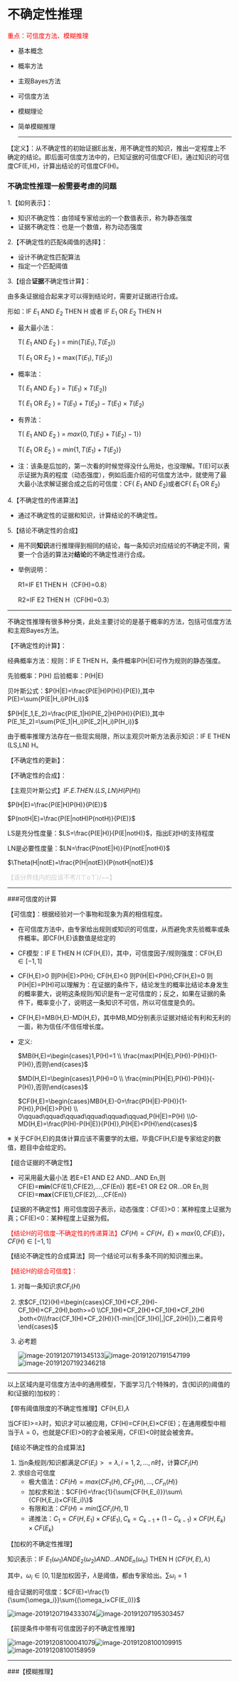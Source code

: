 # 不确定性推理

<font color=red>重点：可信度方法、模糊推理</font>

- 基本概念

- 概率方法

- 主观Bayes方法

- 可信度方法

- 模糊理论

- 简单模糊推理

  ---

【定义】：从不确定性的初始证据E出发，用不确定性的知识，推出一定程度上不确定的结论。即后面可信度方法中的，已知证据的可信度CF(E)，通过知识的可信度CF(E,H)，计算出结论的可信度CF(H)。

### 不确定性推理一般需要考虑的问题

1.【如何表示】：

- 知识不确定性：由领域专家给出的一个数值表示，称为静态强度
- 证据不确定性：也是一个数值，称为动态强度

2.【不确定性的匹配&阈值的选择】：

- 设计不确定性匹配算法
- 指定一个匹配阈值

3.【组合**证据**不确定性计算】：

由多条证据组合起来才可以得到结论时，需要对证据进行合成。

形如：IF $E_1$ AND $E_2$ THEN H 或者 IF $E_1$ OR $E_2$ THEN H

- 最大最小法：

  T( $E_1$ AND $E_2$ ) = min($T(E_1),T(E_2)$)

  T( $E_1$ OR $E_2$ ) = max($T(E_1),T(E_2)$)

- 概率法：

  T( $E_1$ AND $E_2$ ) = $T(E_1)\times{T(E_2)}$)

  T( $E_1$ OR $E_2$ ) = $T(E_1)+T(E_2)-T(E_1)\times{T(E_2)}$

- 有界法：

  T( $E_1$ AND $E_2$ ) = $max\{0,T(E_1)+T(E_2)-1\}$)

  T( $E_1$ OR $E_2$ ) = $min\{1,T(E_1)+T(E_2)\}$

- 注：该条是后加的，第一次看的时候觉得没什么用处，也没理解。T(E)可以表示证据为真的程度（动态强度），例如后面介绍的可信度方法中，就使用了最大最小法求解证据合成之后的可信度：CF( $E_1$ AND $E_2$)或者CF( $E_1$ OR $E_2$)

4.【不确定性的传递算法】

- 通过不确定性的证据和知识，计算结论的不确定性。

5.【结论不确定性的合成】

- 用不同**知识**进行推理得到相同的结论，每一条知识对应结论的不确定不同，需要一个合适的算法对**结论**的不确定性进行合成。

- 举例说明：

  R1=IF E1 THEN H（CF(H)=0.8）

  R2=IF E2 THEN H（CF(H)=0.3）

---

不确定性推理有很多种分类，此处主要讨论的是基于概率的方法，包括可信度方法和主观Bayes方法。

【不确定性的计算】：

经典概率方法：规则：IF E THEN H，条件概率P(H|E)可作为规则的静态强度。

先验概率：P(H)   后验概率：P(H|E)

贝叶斯公式：$P(H|E)=\frac{P(E|H)P(H)}{P(E)},其中P(E)=\sum{P(E|H_i)P(H_i)}$

$P(H|E_1,E_2)=\frac{P(E_1|H)P(E_2|H)P(H)}{P(E)},其中P(E_1E_2)=\sum{P(E_1|H_i)P(E_2|H_i)P(H_i)}$

由于概率推理方法存在一些现实局限，所以主观贝叶斯方法表示知识：IF E THEN (LS,LN) H。

【不确定性的更新】：

【不确定性的合成】：

【主观贝叶斯公式】$IF.E.THEN.(LS,LN) H(P(H))$

$P(H|E)=\frac{P(E|H)P(H)}{P(E)}$

$P(notH|E)=\frac{P(E|notH)P(notH)}{P(E)}$

LS是充分性度量：$LS=\frac{P(E|H)}{P(E|notH)}$，指出E对H的支持程度

LN是必要性度量：$LN=\frac{P(notE|H)}{P(notE|notH)}$

$\Theta(H|notE)=\frac{P(H|notE)}{P(notH|notE)}$

<font color =#ccc>【该分界线内的应该不考/(ㄒoㄒ)/~~】</font>

---

###可信度的计算

【可信度】：根据经验对一个事物和现象为真的相信程度。

- 在可信度方法中，由专家给出规则或知识的可信度，从而避免求先验概率或条件概率。即CF(H,E)该数值是给定的

- CF模型：IF E THEN H (CF(H,E))，其中，可信度因子/规则强度：CF(H,E)$\in[-1,1]$

- CF(H,E)>0 则P(H|E)>P(H); CF(H,E)<0 则P(H|E)<P(H);CF(H,E)=0 则P(H|E)=P(H)可以理解为：在证据的条件下，结论发生的概率比结论本身发生的概率要大，说明这条规则/知识是有一定可信度的；反之，如果在证据的条件下，概率变小了，说明这一条知识不可信，所以可信度是负的。

- CF(H,E)=MB(H,E)-MD(H,E)，其中MB,MD分别表示证据对结论有利和无利的一面，称为信任/不信任增长度。

- 定义:

  $MB(H,E)=\begin{cases}1,P(H)=1 \\ \frac{max(P(H|E),P(H))-P(H)}{1-P(H)},否则\end{cases}$

  $MD(H,E)=\begin{cases}1,P(H)=0 \\ \frac{min(P(H|E),P(H))-P(H)}{-P(H)},否则\end{cases}$

  $CF(H,E)=\begin{cases}MB(H,E)-0=\frac{P(H|E)-P(H)}{1-P(H)},P(H|E)>P(H) \\ 0\qquad\qquad\qquad\qquad\qquad\qquad,P(H|E)=P(H) \\0-MD(H,E)=\frac{P(H)-P(H|E)}{P(H)},P(H|E)<P(H)\end{cases}$

※ 关于CF(H,E)的具体计算应该不需要学的太细，毕竟CF(H,E)是专家给定的数值，题目中会给定的。

【组合证据的不确定性】

- 可采用最大最小法
  若E=E1 AND E2 AND…AND En,则CF(E)=**min**{CF(E1),CF(E2),…,CF(En)}
  若E=E1 OR E2 OR…OR En,则CF(E)=**max**{CF(E1),CF(E2),…,CF(En)}

【证据的不确定性】用可信度因子表示，动态强度：CF(E)>0：某种程度上证据为真；CF(E)<0：某种程度上证据为假。

<font color=red>【结论H的可信度-不确定性的传递算法】</font>$CF(H)=CF(H，E)\times{max\{0,CF(E)\}}，CF(H)\in[-1,1]$

【结论不确定性的合成算法】同一个结论可以有多条不同的知识推出来。

<font color=red>【结论H的综合可信度】：</font>

1. 对每一条知识求$CF_i(H)$

2. 求$CF_{12}(H)=\begin{cases}CF_1(H)+CF_2(H)-CF_1(H)×CF_2(H),both>=0 \\CF_1(H)+CF_2(H)+CF_1(H)×CF_2(H) ,both<0\\\frac{CF_1(H)+CF_2(H)}{1-min{|CF_1(H)|,|CF_2(H)|}},二者异号\end{cases}$

3. 必考题

   ![image-20191207191345133](../../图片/image-20191207191345133.png)![image-20191207191547199](../../图片/image-20191207191547199.png)![image-20191207192346218](../../图片/image-20191207192346218.png)

---

以上区域内是可信度方法中的通用模型，下面学习几个特殊的，含(知识的)阈值的和(证据的)加权的：

【带有阈值限度的不确定性推理】CF(H,E),$\lambda$

当CF(E)>=λ时，知识才可以被应用，CF(H)=CF(H,E)×CF(E)；在通用模型中相当于$\lambda=0$，也就是CF(E)>0的才会被采用，CF(E)<0时就会被舍弃。

【结论不确定性的合成算法】

1. 当n条规则/知识都满足$CF(E_i)>=\lambda,i=1,2,...,n$时，计算$CF_i(H)$
2. 求综合可信度
   - 极大值法：$CF(H)=max\{CF_1(H),CF_2(H),...,CF_n(H)\}$
   - 加权求和法：$CF(H)=\frac{1}{\sum{CF(H,E_i)}}\sum\{CF(H,E_i)×CF(E_i)\}$
   - 有限和法：$CF(H)=min{(\sum{CF_i(H)},1)}$
   - 递推法：$C_1=CF(H,E_1)×CF(E_1),C_k=C_{k-1}+(1-C_{k-1})×CF(H,E_k)×CF(E_k)$

【加权的不确定性推理】

知识表示：IF $E_1(\omega_1)ANDE_2(\omega_2)AND...ANDE_n(\omega_n)$ THEN H $(CF(H,E),\lambda)$

其中，$\omega_i\in[0,1]$是加权因子，$\lambda$是阈值，都由专家给出。$\sum{\omega_i}=1$

组合证据的可信度：$CF(E)=\frac{1}{\sum{\omega_i}}\sum{(\omega_i×CF(E_i))}$

![image-20191207194333074](../../图片/image-20191207194333074.png)![image-20191207195303457](../../图片/image-20191207195303457.png)

【前提条件中带有可信度因子的不确定性推理】

![image-20191208100041079](../../图片/image-20191208100041079.png)![image-20191208100109915](../../图片/image-20191208100109915.png)![image-20191208100158959](../../图片/image-20191208100158959.png)

<hr/>
###【模糊推理】